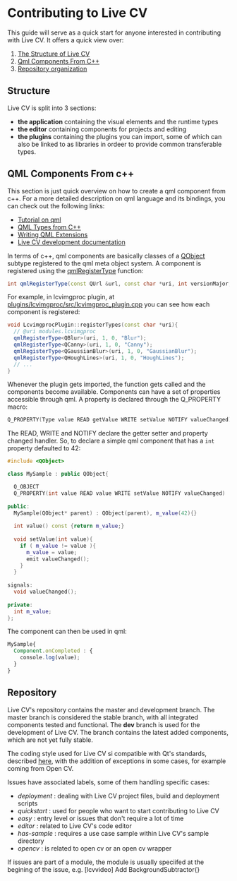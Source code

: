 # Contributing to Live CV

This guide will serve as a quick start for anyone interested in contributing with Live CV. It offers a quick view over:

1. [The Structure of Live CV](structure)
2. [Qml Components From C++](qml-components-from-c++)
3. [Repository organization](repository)

## Structure

Live CV is split into 3 sections:

 * **the application** containing the visual elements and the runtime types
 * **the editor** containing components for projects and editing
 * **the plugins** containing the plugins you can import, some of which can also be linked to as libraries in ordeer to provide common transferable types.
 
## QML Components From c++

This section is just quick overview on how to create a qml component from c++. For a more detailed description on qml language and its bindings, you can check out the following links:

 * [Tutorial on qml](http://doc.qt.io/qt-5/qml-tutorial1.html)
 * [QML Types from C++](http://doc.qt.io/qt-5/qtqml-cppintegration-definetypes.html)
 * [Writing QML Extensions](http://doc.qt.io/qt-5/qtqml-tutorials-extending-qml-example.html)
 * [Live CV development documentation](http://livecv.dinusv.com/documentation)

In terms of c++, qml components are basically classes of a [QObject](http://doc.qt.io/qt-5/qobject.html) subtype registered to the qml meta object system. A component is registered using the [qmlRegisterType](http://doc.qt.io/qt-5/qqmlengine.html#qmlRegisterType-2) function:

```cpp
int qmlRegisterType(const QUrl &url, const char *uri, int versionMajor, int versionMinor, const char *qmlName)
```

For example, in lcvimgproc plugin, at [plugins/lcvimgproc/src/lcvimgproc_plugin.cpp](https://github.com/dinusv/livecv/blob/master/plugins/lcvimgproc/src/lcvimgproc_plugin.cpp) you can see how each component is registered:

```cpp
void LcvimgprocPlugin::registerTypes(const char *uri){ 
  // @uri modules.lcvimgproc 
  qmlRegisterType<QBlur>(uri, 1, 0, "Blur"); 
  qmlRegisterType<QCanny>(uri, 1, 0, "Canny"); 
  qmlRegisterType<QGaussianBlur>(uri, 1, 0, "GaussianBlur"); 
  qmlRegisterType<QHoughLines>(uri, 1, 0, "HoughLines"); 
  // ...
} 
```

Whenever the plugin gets imported, the function gets called and the components become available. Components can have a set of properties accessible through qml. A property is declared through the Q_PROPERTY macro:

```cpp
Q_PROPERTY(Type value READ getValue WRITE setValue NOTIFY valueChanged)
```

The READ, WRITE and NOTIFY declare the getter setter and property changed handler. So, to declare a simple qml component that has a ```int``` property defaulted to 42:

```cpp
#include <QObject>

class MySample : public QObject{

  Q_OBJECT
  Q_PROPERTY(int value READ value WRITE setValue NOTIFY valueChanged)
  
public:
  MySample(QObject* parent) : QObject(parent), m_value(42){}
  
  int value() const {return m_value;}
  
  void setValue(int value){
    if ( m_value != value ){
      m_value = value;
      emit valueChanged();
    }
  }
  
signals:
  void valueChanged();
  
private:
  int m_value;
};
```

The component can then be used in qml:

```qml
MySample{
  Component.onCompleted : {
    console.log(value);
  }
}
```

## Repository

Live CV's repository contains the master and development branch. The master branch is considered the stable branch, with all integrated components tested and functional. The **dev** branch is used for the development of Live CV. The branch contains the latest added components, which are not yet fully stable.

The coding style used for Live CV si compatible with Qt's standards, described [here](https://wiki.qt.io/Coding_Conventions), with the addition of exceptions in some cases, for example coming from Open CV.

Issues have associated labels, some of them handling specific cases:

 * *deployment* : dealing with Live CV project files, build and deployment scripts
 * *quickstart* : used for people who want to start contributing to Live CV
 * *easy* : entry level or issues that don't require a lot of time
 * *editor* : related to Live CV's code editor
 * *has-sample* : requires a use case sample within Live CV's sample directory
 * *opencv* : is related to open cv or an open cv wrapper
 
If issues are part of a module, the module is usually speciifed at the begining of the issue, e.g. [lcvvideo] Add BackgroundSubtractor{}

